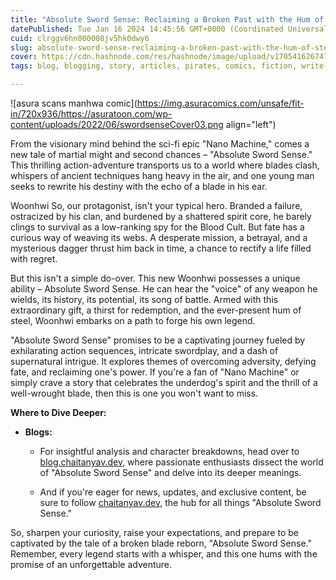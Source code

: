 ```yaml
---
title: "Absolute Sword Sense: Reclaiming a Broken Past with the Hum of Steel"
datePublished: Tue Jan 16 2024 14:45:56 GMT+0000 (Coordinated Universal Time)
cuid: clrggv6hn000008jv5hk0dwy6
slug: absolute-sword-sense-reclaiming-a-broken-past-with-the-hum-of-steel
cover: https://cdn.hashnode.com/res/hashnode/image/upload/v1705416267474/221667a4-f8fd-4433-b744-b6113c5eff80.png
tags: blog, blogging, story, articles, pirates, comics, fiction, write-novels-online, manga, manhwa, manhwa-with-an-evil-mc, article-content

---
```


![asura scans manhwa comic](https://img.asuracomics.com/unsafe/fit-in/720x936/https://asuratoon.com/wp-content/uploads/2022/06/swordsenseCover03.png align="left")

From the visionary mind behind the sci-fi epic "Nano Machine," comes a new tale of martial might and second chances – "Absolute Sword Sense." This thrilling action-adventure transports us to a world where blades clash, whispers of ancient techniques hang heavy in the air, and one young man seeks to rewrite his destiny with the echo of a blade in his ear.

Woonhwi So, our protagonist, isn't your typical hero. Branded a failure, ostracized by his clan, and burdened by a shattered spirit core, he barely clings to survival as a low-ranking spy for the Blood Cult. But fate has a curious way of weaving its webs. A desperate mission, a betrayal, and a mysterious dagger thrust him back in time, a chance to rectify a life filled with regret.

But this isn't a simple do-over. This new Woonhwi possesses a unique ability – Absolute Sword Sense. He can hear the "voice" of any weapon he wields, its history, its potential, its song of battle. Armed with this extraordinary gift, a thirst for redemption, and the ever-present hum of steel, Woonhwi embarks on a path to forge his own legend.

"Absolute Sword Sense" promises to be a captivating journey fueled by exhilarating action sequences, intricate swordplay, and a dash of supernatural intrigue. It explores themes of overcoming adversity, defying fate, and reclaiming one's power. If you're a fan of "Nano Machine" or simply crave a story that celebrates the underdog's spirit and the thrill of a well-wrought blade, then this is one you won't want to miss.

**Where to Dive Deeper:**

* **Blogs:**
    
    * For insightful analysis and character breakdowns, head over to [blog.chaitanyav.dev](http://blog.chaitanyav.dev), where passionate enthusiasts dissect the world of "Absolute Sword Sense" and delve into its deeper meanings.
        
    * And if you're eager for news, updates, and exclusive content, be sure to follow [chaitanyav.dev](http://chaitanyav.dev), the hub for all things "Absolute Sword Sense."
        

So, sharpen your curiosity, raise your expectations, and prepare to be captivated by the tale of a broken blade reborn, "Absolute Sword Sense." Remember, every legend starts with a whisper, and this one hums with the promise of an unforgettable adventure.